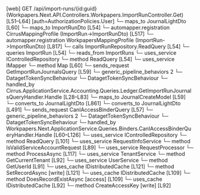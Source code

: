 [web] GET /api/import-runs/{id:guid}  (Workpapers.Next.API.Controllers.Workpapers.ImportRunController.Get)  [L51–L64] [auth=AuthorizationPolicies.User]
  └─ maps_to JournalLightDto [L60]
  └─ maps_to ImportRunDto [L54]
    └─ automapper.registration CirrusMappingProfile (ImportRun->ImportRunDto) [L517]
    └─ automapper.registration WorkpapersMappingProfile (ImportRun->ImportRunDto) [L817]
  └─ calls ImportRunRepository.ReadQuery [L54]
  └─ queries ImportRun [L54]
    └─ reads_from ImportRuns
  └─ uses_service IControlledRepository<ImportRun>
    └─ method ReadQuery [L54]
  └─ uses_service IMapper
    └─ method Map [L60]
  └─ sends_request GetImportRunJournalsQuery [L59]
    └─ generic_pipeline_behaviors 2
      └─ DatagetTokenSyncBehaviour
      └─ DatagetTokenSyncBehaviour
    └─ handled_by Cirrus.ApplicationService.Accounting.Queries.Ledger.GetImportRunJournalsQueryHandler.Handle [L28–L83]
      └─ maps_to JournalCreateModel [L59]
        └─ converts_to JournalLightDto [L861]
        └─ converts_to JournalLightDto [L491]
  └─ sends_request CanIAccessBinderQuery [L57]
    └─ generic_pipeline_behaviors 2
      └─ DatagetTokenSyncBehaviour
      └─ DatagetTokenSyncBehaviour
    └─ handled_by Workpapers.Next.ApplicationService.Queries.Binders.CanIAccessBinderQueryHandler.Handle [L60–L126]
      └─ uses_service IControlledRepository<Binder>
        └─ method ReadQuery [L101]
      └─ uses_service RequestInfoService
        └─ method IsValidServiceAccountRequest [L89]
      └─ uses_service RequestProcessor
        └─ method ProcessAsync [L117]
      └─ uses_service TenantService
        └─ method GetCurrentTenant [L92]
      └─ uses_service UserService
        └─ method GetUserId [L91]
      └─ uses_cache IDistributedCache [L121]
        └─ method SetRecordAsync [write] [L121]
      └─ uses_cache IDistributedCache [L109]
        └─ method DoesRecordExistAsync [access] [L109]
      └─ uses_cache IDistributedCache [L92]
        └─ method CreateAccessKey [write] [L92]

